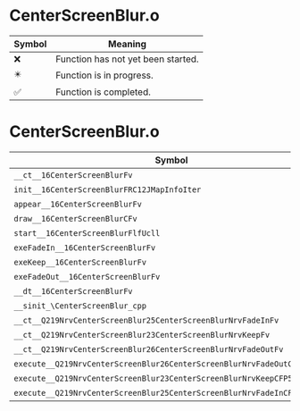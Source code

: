 # CenterScreenBlur.o
| Symbol | Meaning 
| ------------- | ------------- 
| :x: | Function has not yet been started. 
| :eight_pointed_black_star: | Function is in progress. 
| :white_check_mark: | Function is completed. 


# CenterScreenBlur.o
| Symbol | Decompiled? |
| ------------- | ------------- |
| `__ct__16CenterScreenBlurFv` | :x: |
| `init__16CenterScreenBlurFRC12JMapInfoIter` | :x: |
| `appear__16CenterScreenBlurFv` | :x: |
| `draw__16CenterScreenBlurCFv` | :x: |
| `start__16CenterScreenBlurFlfUcll` | :x: |
| `exeFadeIn__16CenterScreenBlurFv` | :x: |
| `exeKeep__16CenterScreenBlurFv` | :x: |
| `exeFadeOut__16CenterScreenBlurFv` | :x: |
| `__dt__16CenterScreenBlurFv` | :x: |
| `__sinit_\CenterScreenBlur_cpp` | :x: |
| `__ct__Q219NrvCenterScreenBlur25CenterScreenBlurNrvFadeInFv` | :x: |
| `__ct__Q219NrvCenterScreenBlur23CenterScreenBlurNrvKeepFv` | :x: |
| `__ct__Q219NrvCenterScreenBlur26CenterScreenBlurNrvFadeOutFv` | :x: |
| `execute__Q219NrvCenterScreenBlur26CenterScreenBlurNrvFadeOutCFP5Spine` | :x: |
| `execute__Q219NrvCenterScreenBlur23CenterScreenBlurNrvKeepCFP5Spine` | :x: |
| `execute__Q219NrvCenterScreenBlur25CenterScreenBlurNrvFadeInCFP5Spine` | :x: |
